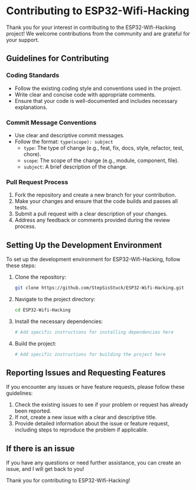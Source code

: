 # Contributing to ESP32-Wifi-Hacking

Thank you for your interest in contributing to the ESP32-Wifi-Hacking project! We welcome contributions from the community and are grateful for your support.

## Guidelines for Contributing

### Coding Standards
- Follow the existing coding style and conventions used in the project.
- Write clear and concise code with appropriate comments.
- Ensure that your code is well-documented and includes necessary explanations.

### Commit Message Conventions
- Use clear and descriptive commit messages.
- Follow the format: `type(scope): subject`
  - `type`: The type of change (e.g., feat, fix, docs, style, refactor, test, chore).
  - `scope`: The scope of the change (e.g., module, component, file).
  - `subject`: A brief description of the change.

### Pull Request Process
1. Fork the repository and create a new branch for your contribution.
2. Make your changes and ensure that the code builds and passes all tests.
3. Submit a pull request with a clear description of your changes.
4. Address any feedback or comments provided during the review process.

## Setting Up the Development Environment

To set up the development environment for ESP32-Wifi-Hacking, follow these steps:

1. Clone the repository:
   ```bash
   git clone https://github.com/StepSisStuck/ESP32-Wifi-Hacking.git
   ```

2. Navigate to the project directory:
   ```bash
   cd ESP32-Wifi-Hacking
   ```

3. Install the necessary dependencies:
   ```bash
   # Add specific instructions for installing dependencies here
   ```

4. Build the project:
   ```bash
   # Add specific instructions for building the project here
   ```

## Reporting Issues and Requesting Features

If you encounter any issues or have feature requests, please follow these guidelines:

1. Check the existing issues to see if your problem or request has already been reported.
2. If not, create a new issue with a clear and descriptive title.
3. Provide detailed information about the issue or feature request, including steps to reproduce the problem if applicable.

## If there is an issue

If you have any questions or need further assistance, you can create an issue, and I will get back to you!

Thank you for contributing to ESP32-Wifi-Hacking!
